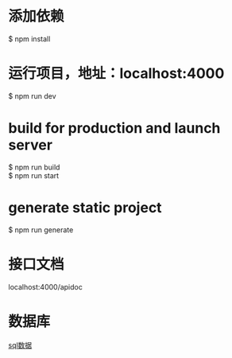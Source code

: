 # 添加依赖

\$ npm install

# 运行项目，地址：localhost:4000

\$ npm run dev

# build for production and launch server

\$ npm run build       
\$ npm run start

# generate static project

\$ npm run generate

# 接口文档

localhost:4000/apidoc

# 数据库
[sql数据](./sql)
